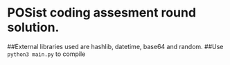 # POSist coding assesment round solution.

##External libraries used are hashlib, datetime, base64 and random.
##Use `python3 main.py` to compile

